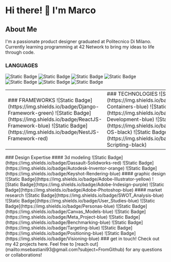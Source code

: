 # Hi there! 👋 I'm Marco
## About Me
I'm a passionate product designer graduated at Politecnico Di Milano. Currently learning programming at 42 Network to bring my ideas to life through code.
### LANGUAGES
![Static Badge](https://img.shields.io/badge/C-Programming-green)
![Static Badge](https://img.shields.io/badge/C%2B%2B-Programming-green)
![Static Badge](https://img.shields.io/badge/C%23-Programming-green)
![Static Badge](https://img.shields.io/badge/Python-Programming-green)
![Static Badge](https://img.shields.io/badge/Typescript-Programming-green)
![Static Badge](https://img.shields.io/badge/HTML-red)
![Static Badge](https://img.shields.io/badge/CSS-red)
<table>
  <tr>
    <td>
      ### FRAMEWORKS
      ![Static Badge](https://img.shields.io/badge/Django-Framework-green)
      ![Static Badge](https://img.shields.io/badge/ReactJS-Framework-blue)
      ![Static Badge](https://img.shields.io/badge/NestJS-Framework-red)
    </td>
    <td>
      ### TECHNOLOGIES
      ![Static Badge](https://img.shields.io/badge/Docker-Containers-blue)
      ![Static Badge](https://img.shields.io/badge/NodeJS-Development-blue)
      ![Static Badge](https://img.shields.io/badge/Linux-OS-black)
      ![Static Badge](https://img.shields.io/badge/Bash-Scripting-black)
    </td>
  </tr>
</table>
### Design Expertise
#### 3d modeling
![Static Badge](https://img.shields.io/badge/Dassault-Solidworks-red)
![Static Badge](https://img.shields.io/badge/Autodesk-Inventor-orange)
![Static Badge](https://img.shields.io/badge/Keyshot-Rendering-blue)
#### graphic design
![Static Badge](https://img.shields.io/badge/Adobe-Illustrator-yellow)
![Static Badge](https://img.shields.io/badge/Adobe-Indesign-purple)
![Static Badge](https://img.shields.io/badge/Adobe-Photoshop-blue)
#### market research
![Static Badge](https://img.shields.io/badge/SWOT_Analysis-blue)
![Static Badge](https://img.shields.io/badge/User_Studies-blue)
![Static Badge](https://img.shields.io/badge/Personas-blue)
![Static Badge](https://img.shields.io/badge/Canvas_Models-blue)
![Static Badge](https://img.shields.io/badge/Meta_Project-blue)
![Static Badge](https://img.shields.io/badge/Benchmarking-blue)
![Static Badge](https://img.shields.io/badge/Targeting-blue)
![Static Badge](https://img.shields.io/badge/Positioning-blue)
![Static Badge](https://img.shields.io/badge/Visioning-blue)
### get in touch!
Check out my 42 projects here. Feel free to [reach out](mailto:msebastiani93@gmail.com?subject=FromGithub) for any questions or collaborations!
